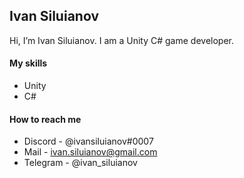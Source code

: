 ## Ivan Siluianov
Hi, I’m Ivan Siluianov. I am a Unity C# game developer. 

#### My skills

* Unity
* C#

#### How to reach me

* Discord - @ivansiluianov#0007
* Mail - ivan.siluianov@gmail.com
* Telegram - @ivan_siluianov
